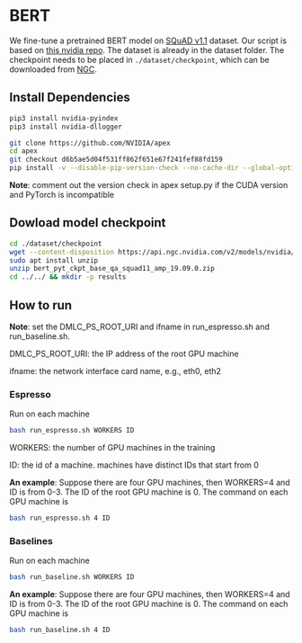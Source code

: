 # BERT
We fine-tune a pretrained BERT model on [SQuAD v1.1](https://rajpurkar.github.io/SQuAD-explorer/) dataset. Our script is based on [this nvidia repo](https://github.com/NVIDIA/DeepLearningExamples/tree/master/PyTorch/LanguageModeling/BERT). 
The dataset is already in the dataset folder. 
The checkpoint needs to be placed in `./dataset/checkpoint`, which can be downloaded from [NGC](https://ngc.nvidia.com/catalog/models/nvidia:bert_pyt_ckpt_large_qa_squad11_amp/files).


## Install Dependencies
```bash
pip3 install nvidia-pyindex
pip3 install nvidia-dllogger 

git clone https://github.com/NVIDIA/apex
cd apex
git checkout d6b5ae5d04f531ff862f651e67f241fef88fd159
pip install -v --disable-pip-version-check --no-cache-dir --global-option="--cpp_ext" --global-option="--cuda_ext" ./
```
**Note**: comment out the version check in apex setup.py if the CUDA version and PyTorch is incompatible

## Dowload model checkpoint
```bash
cd ./dataset/checkpoint
wget --content-disposition https://api.ngc.nvidia.com/v2/models/nvidia/bert_pyt_ckpt_base_qa_squad11_amp/versions/19.09.0/zip -O bert_pyt_ckpt_base_qa_squad11_amp_19.09.0.zip
sudo apt install unzip
unzip bert_pyt_ckpt_base_qa_squad11_amp_19.09.0.zip
cd ../../ && mkdir -p results
```

## How to run
**Note**: set the DMLC_PS_ROOT_URI and ifname in run_espresso.sh and run_baseline.sh.

DMLC_PS_ROOT_URI: the IP address of the root GPU machine

ifname: the network interface card name, e.g., eth0, eth2

### Espresso
Run on each machine
```bash
bash run_espresso.sh WORKERS ID
```
WORKERS: the number of GPU machines in the training

ID: the id of a machine. machines have distinct IDs that start from 0

**An example**:
Suppose there are four GPU machines, then WORKERS=4 and ID is from 0-3. 
The ID of the root GPU machine is 0.
The command on each GPU machine is
```bash
bash run_espresso.sh 4 ID
```


### Baselines
Run on each machine
```bash
bash run_baseline.sh WORKERS ID
``` 

**An example**:
Suppose there are four GPU machines, then WORKERS=4 and ID is from 0-3. 
The ID of the root GPU machine is 0.
The command on each GPU machine is
```bash
bash run_baseline.sh 4 ID
```